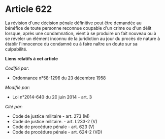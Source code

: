 # Article 622

La révision d'une décision pénale définitive peut être demandée au bénéfice de toute personne reconnue coupable d'un crime ou
d'un délit lorsque, après une condamnation, vient à se produire un fait nouveau ou à se révéler un élément inconnu de la
juridiction au jour du procès de nature à établir l'innocence du condamné ou à faire naître un doute sur sa culpabilité.

**Liens relatifs à cet article**

_Codifié par_:

  - Ordonnance n°58-1296 du 23 décembre 1958

_Modifié par_:

  - Loi n°2014-640 du 20 juin 2014 - art. 3

_Cité par_:

  - Code de justice militaire - art. 273 (M)
  - Code de justice militaire. - art. L233-2 (V)
  - Code de procédure pénale - art. 623 (V)
  - Code de procédure pénale - art. 624-2 (VD)
